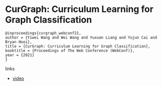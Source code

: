 # CurGraph: Curriculum Learning for Graph Classification

```
@inproceedings{curgraph_webconf21,
author = {Yiwei Wang and Wei Wang and Yuxuan Liang and Yujun Cai and Bryan Hooi},
title = {CurGraph: Curriculum Learning for Graph Classification},
booktitle = {Proceedings of The Web Conference (WebConf)},
year = {2021}
}
```

links
- [video](https://www.youtube.com/watch?v=GP5xSU36TsQ)